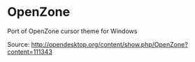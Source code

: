 OpenZone
========

Port of OpenZone cursor theme for Windows

Source: http://opendesktop.org/content/show.php/OpenZone?content=111343
